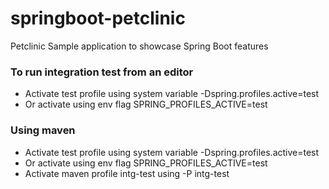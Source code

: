 # springboot-petclinic
Petclinic Sample application to showcase Spring Boot features

### To run integration test from an editor
* Activate test profile using system variable -Dspring.profiles.active=test
* Or activate using env flag SPRING_PROFILES_ACTIVE=test


### Using maven 
* Activate test profile using system variable -Dspring.profiles.active=test
* Or activate using env flag SPRING_PROFILES_ACTIVE=test
* Activate maven profile intg-test using -P intg-test


